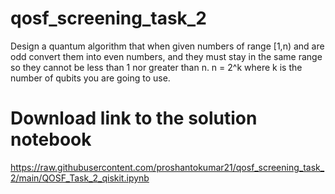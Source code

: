 # qosf_screening_task_2
Design a quantum algorithm that when given numbers of range [1,n) and are odd convert them into even numbers, and they must stay in the same range so they cannot be less than 1 nor greater than n. n = 2^k where k is the number of qubits you are going to use.

# Download link to the solution notebook
https://raw.githubusercontent.com/proshantokumar21/qosf_screening_task_2/main/QOSF_Task_2_qiskit.ipynb
